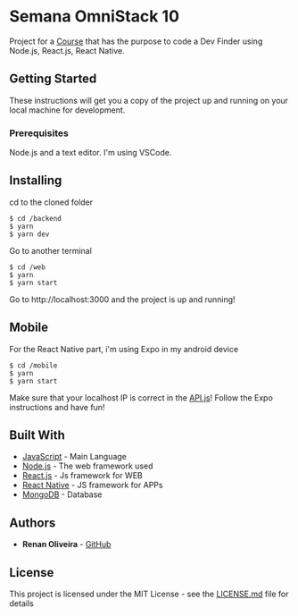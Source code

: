# Semana OmniStack 10

Project for a [Course](https://rocketseat.com.br/week-10/aulas) that has the purpose to code a Dev Finder using Node.js, React.js, React Native.

## Getting Started

These instructions will get you a copy of the project up and running on your local machine for development.

### Prerequisites

Node.js and a text editor. I'm using VSCode.

## Installing
cd to the cloned folder
```
$ cd /backend
$ yarn
$ yarn dev
```
Go to another terminal
```
$ cd /web
$ yarn
$ yarn start
```
Go to http://localhost:3000 and the project is up and running!

## Mobile

For the React Native part, i'm using Expo in my android device
```
$ cd /mobile
$ yarn
$ yarn start
```
Make sure that your localhost IP is correct in the [API.js](/mobile/src/services/api.js)!
Follow the Expo instructions and have fun!

## Built With

* [JavaScript](https://devdocs.io/javascript/) - Main Language
* [Node.js](https://nodejs.org/en/) - The web framework used
* [React.js](https://reactjs.org/) - Js framework for WEB
* [React Native](https://facebook.github.io/react-native/) - JS framework for APPs
* [MongoDB](https://www.mongodb.com/) - Database

## Authors

* **Renan Oliveira** - [GitHub](https://github.com/lmaoclost)

## License

This project is licensed under the MIT License - see the [LICENSE.md](LICENSE.md) file for details
